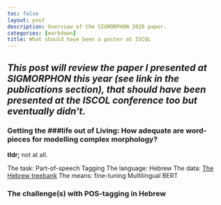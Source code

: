 ```yaml
---
toc: false
layout: post
description: Overview of the SIGMORPHON 2020 paper.
categories: [markdown]
title: What should have been a poster at ISCOL
---
```

*This post will review the paper I presented at SIGMORPHON this year (see link in the publications section), that should have been presented at the ISCOL conference too but eventually didn't.*
---

### Getting the ###life out of Living: How adequate are word-pieces for modelling complex morphology?
**tldr;** 
not at all.

The task: Part-of-speech Tagging
The language: Hebrew
The data: [The Hebrew treebank](https://github.com/OnlpLab/Hebrew_UD)
The means: fine-tuning Multilingual BERT

  

### The challenge(s) with POS-tagging in Hebrew


<!--stackedit_data:
eyJoaXN0b3J5IjpbMTk1MjYyOTU4MV19
-->